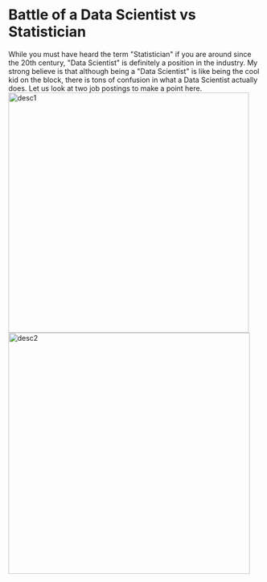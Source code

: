 # Battle of a Data Scientist vs Statistician 

While you must have heard the term "Statistician" if you are around since the 20th century, "Data Scientist" is definitely a position in the industry. My 
strong believe is that although being a "Data Scientist" is like being the cool kid on the block, there is tons of confusion in what a Data Scientist actually 
does. Let us look at two job postings to make a point here. 
<img width="478" alt="desc1" src="https://user-images.githubusercontent.com/29751013/187302067-9a422b21-2cf8-46c9-83fc-2ec4b7d8a51c.png">
<img width="480" alt="desc2" src="https://user-images.githubusercontent.com/29751013/187302020-0798cece-cd5f-453a-ad96-16f15ed0fe08.png">
